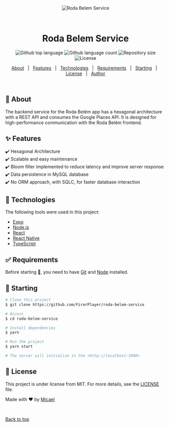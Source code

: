 <div align="center" id="top"> 
  <img src="./.github/app.gif" alt="Roda Belem Service" />

  &#xa0;

  <!-- <a href="https://rodabelemservice.netlify.app">Demo</a> -->
</div>

<h1 align="center">Roda Belem Service</h1>

<p align="center">
  <img alt="Github top language" src="https://img.shields.io/github/languages/top/FirerPlayer/roda-belem-service?color=56BEB8">

  <img alt="Github language count" src="https://img.shields.io/github/languages/count/FirerPlayer/roda-belem-service?color=56BEB8">

  <img alt="Repository size" src="https://img.shields.io/github/repo-size/FirerPlayer/roda-belem-service?color=56BEB8">

  <img alt="License" src="https://img.shields.io/github/license/FirerPlayer/roda-belem-service?color=56BEB8">

  <!-- <img alt="Github issues" src="https://img.shields.io/github/issues/FirerPlayer/roda-belem-service?color=56BEB8" /> -->

  <!-- <img alt="Github forks" src="https://img.shields.io/github/forks/FirerPlayer/roda-belem-service?color=56BEB8" /> -->

  <!-- <img alt="Github stars" src="https://img.shields.io/github/stars/FirerPlayer/roda-belem-service?color=56BEB8" /> -->
</p>

<!-- Status -->

<!-- <h4 align="center"> 
	🚧  Roda Belem Service 🚀 Under construction...  🚧
</h4> 

<hr> -->

<p align="center">
  <a href="#dart-about">About</a> &#xa0; | &#xa0; 
  <a href="#sparkles-features">Features</a> &#xa0; | &#xa0;
  <a href="#rocket-technologies">Technologies</a> &#xa0; | &#xa0;
  <a href="#white_check_mark-requirements">Requirements</a> &#xa0; | &#xa0;
  <a href="#checkered_flag-starting">Starting</a> &#xa0; | &#xa0;
  <a href="#memo-license">License</a> &#xa0; | &#xa0;
  <a href="https://github.com/FirerPlayer" target="_blank">Author</a>
</p>

<br>

## :dart: About ##

The backend service for the Roda Belém app has a hexagonal architecture with a REST API and consumes the Google Places API. It is designed for high-performance communication with the Roda Belém frontend.

## :sparkles: Features ##

:heavy_check_mark: Hexagonal Architecture\
:heavy_check_mark: Scalable and easy maintenance\
:heavy_check_mark: Bloom filter implemented to reduce latency and improve server response\
:heavy_check_mark: Data persistence in MySQL database\
:heavy_check_mark: No ORM approach, with SQLC, for faster database interaction

## :rocket: Technologies ##

The following tools were used in this project:

- [Expo](https://expo.io/)
- [Node.js](https://nodejs.org/en/)
- [React](https://pt-br.reactjs.org/)
- [React Native](https://reactnative.dev/)
- [TypeScript](https://www.typescriptlang.org/)

## :white_check_mark: Requirements ##

Before starting :checkered_flag:, you need to have [Git](https://git-scm.com) and [Node](https://nodejs.org/en/) installed.

## :checkered_flag: Starting ##

```bash
# Clone this project
$ git clone https://github.com/FirerPlayer/roda-belem-service

# Access
$ cd roda-belem-service

# Install dependencies
$ yarn

# Run the project
$ yarn start

# The server will initialize in the <http://localhost:3000>
```

## :memo: License ##

This project is under license from MIT. For more details, see the [LICENSE](LICENSE.md) file.


Made with :heart: by <a href="https://github.com/FirerPlayer" target="_blank">Micael</a>

&#xa0;

<a href="#top">Back to top</a>
